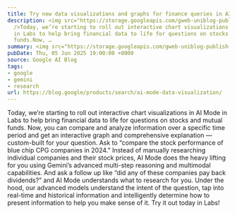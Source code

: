 ```yaml
---
title: Try new data visualizations and graphs for finance queries in AI Mode.
description: <img src="https://storage.googleapis.com/gweb-uniblog-publish-prod/images/BlueChip_1920x1080.max-600x600.format-webp.webp"
  />Today, we’re starting to roll out interactive chart visualizations in AI Mode
  in Labs to help bring financial data to life for questions on stocks and mutual
  funds.Now, …
summary: <img src="https://storage.googleapis.com/gweb-uniblog-publish-prod/images/BlueChip_1920x1080.max-600x600.format-webp.web
pubDate: Thu, 05 Jun 2025 19:00:00 +0000
source: Google AI Blog
tags:
- google
- gemini
- research
url: https://blog.google/products/search/ai-mode-data-visualization/
---
```


Today, we’re starting to roll out interactive chart visualizations in AI Mode in Labs to help bring financial data to life for questions on stocks and mutual funds.
Now, you can compare and analyze information over a specific time period and get an interactive graph and comprehensive explanation — custom-built for your question.
Ask to “compare the stock performance of blue chip CPG companies in 2024.” Instead of manually researching individual companies and their stock prices, AI Mode does the heavy lifting for you using Gemini’s advanced multi-step reasoning and multimodal capabilities. And ask a follow up like “did any of these companies pay back dividends?” and AI Mode understands what to research for you.
Under the hood, our advanced models understand the intent of the question, tap into real-time and historical information and intelligently determine how to present information to help you make sense of it. Try it out today in Labs!